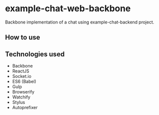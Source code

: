 # example-chat-web-backbone
Backbone implementation of a chat using example-chat-backend project.

## How to use


## Technologies used
* Backbone
* ReactJS
* Socket.io
* ES6 (Babel)
* Gulp
* Browserify
* Watchify
* Stylus
* Autoprefixer
